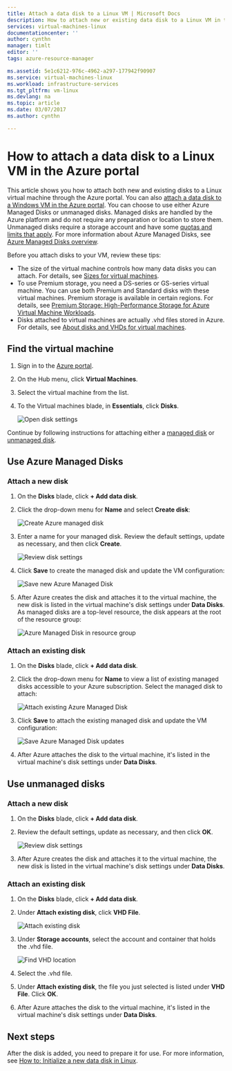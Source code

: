 ```yaml
---
title: Attach a data disk to a Linux VM | Microsoft Docs
description: How to attach new or existing data disk to a Linux VM in the Azure portal using the Resource Manager deployment model.
services: virtual-machines-linux
documentationcenter: ''
author: cynthn
manager: timlt
editor: ''
tags: azure-resource-manager

ms.assetid: 5e1c6212-976c-4962-a297-177942f90907
ms.service: virtual-machines-linux
ms.workload: infrastructure-services
ms.tgt_pltfrm: vm-linux
ms.devlang: na
ms.topic: article
ms.date: 03/07/2017
ms.author: cynthn

---
```

# How to attach a data disk to a Linux VM in the Azure portal
This article shows you how to attach both new and existing disks to a Linux virtual machine through the Azure portal. You can also [attach a data disk to a Windows VM in the Azure portal](../windows/attach-disk-portal.md?toc=%2fazure%2fvirtual-machines%2fwindows%2ftoc.json). You can choose to use either Azure Managed Disks or unmanaged disks. Managed disks are handled by the Azure platform and do not require any preparation or location to store them. Unmanaged disks require a storage account and have some [quotas and limits that apply](../../azure-subscription-service-limits.md#storage-limits). For more information about Azure Managed Disks, see [Azure Managed Disks overview](../../storage/storage-managed-disks-overview.md).

Before you attach disks to your VM, review these tips:

* The size of the virtual machine controls how many data disks you can attach. For details, see [Sizes for virtual machines](../virtual-machines-linux-sizes.md?toc=%2fazure%2fvirtual-machines%2flinux%2ftoc.json).
* To use Premium storage, you need a DS-series or GS-series virtual machine. You can use both Premium and Standard disks with these virtual machines. Premium storage is available in certain regions. For details, see [Premium Storage: High-Performance Storage for Azure Virtual Machine Workloads](../../storage/storage-premium-storage.md?toc=%2fazure%2fvirtual-machines%2flinux%2ftoc.json).
* Disks attached to virtual machines are actually .vhd files stored in Azure. For details, see [About disks and VHDs for virtual machines](../../storage/storage-about-disks-and-vhds-linux.md?toc=%2fazure%2fvirtual-machines%2flinux%2ftoc.json).


## Find the virtual machine
1. Sign in to the [Azure portal](https://portal.azure.com/).
2. On the Hub menu, click **Virtual Machines**.
3. Select the virtual machine from the list.
4. To the Virtual machines blade, in **Essentials**, click **Disks**.
   
    ![Open disk settings](./media/attach-disk-portal/find-disk-settings.png)

Continue by following instructions for attaching either a [managed disk](#use-azure-managed-disks) or [unmanaged disk](#use-unmanaged-disks).

## Use Azure Managed Disks

### Attach a new disk

1. On the **Disks** blade, click **+ Add data disk**.
2. Click the drop-down menu for **Name** and select **Create disk**:

    ![Create Azure managed disk](./media/attach-disk-portal/create-new-md.png)

3. Enter a name for your managed disk. Review the default settings, update as necessary, and then click **Create**.
   
   ![Review disk settings](./media/attach-disk-portal/create-new-md-settings.png)

4. Click **Save** to create the managed disk and update the VM configuration:

   ![Save new Azure Managed Disk](./media/attach-disk-portal/confirm-create-new-md.png)

5. After Azure creates the disk and attaches it to the virtual machine, the new disk is listed in the virtual machine's disk settings under **Data Disks**. As managed disks are a top-level resource, the disk appears at the root of the resource group:

   ![Azure Managed Disk in resource group](./media/attach-disk-portal/view-md-resource-group.png)

### Attach an existing disk
1. On the **Disks** blade, click **+ Add data disk**.
2. Click the drop-down menu for **Name** to view a list of existing managed disks accessible to your Azure subscription. Select the managed disk to attach:

   ![Attach existing Azure Managed Disk](./media/attach-disk-portal/select-existing-md.png)

3. Click **Save** to attach the existing managed disk and update the VM configuration:
   
   ![Save Azure Managed Disk updates](./media/attach-disk-portal/confirm-attach-existing-md.png)

4. After Azure attaches the disk to the virtual machine, it's listed in the virtual machine's disk settings under **Data Disks**.

## Use unmanaged disks

### Attach a new disk

1. On the **Disks** blade, click **+ Add data disk**.
2. Review the default settings, update as necessary, and then click **OK**.
   
   ![Review disk settings](./media/attach-disk-portal/attach-new.png)
3. After Azure creates the disk and attaches it to the virtual machine, the new disk is listed in the virtual machine's disk settings under **Data Disks**.

### Attach an existing disk
1. On the **Disks** blade, click **+ Add data disk**.
2. Under **Attach existing disk**, click **VHD File**.
   
   ![Attach existing disk](./media/attach-disk-portal/attach-existing.png)
3. Under **Storage accounts**, select the account and container that holds the .vhd file.
   
   ![Find VHD location](./media/attach-disk-portal/find-storage-container.png)
4. Select the .vhd file.
5. Under **Attach existing disk**, the file you just selected is listed under **VHD File**. Click **OK**.
6. After Azure attaches the disk to the virtual machine, it's listed in the virtual machine's disk settings under **Data Disks**.


## Next steps
After the disk is added, you need to prepare it for use. For more information, see [How to: Initialize a new data disk in Linux](../windows/classic/attach-disk.md#initialize-a-new-data-disk-in-linux).
